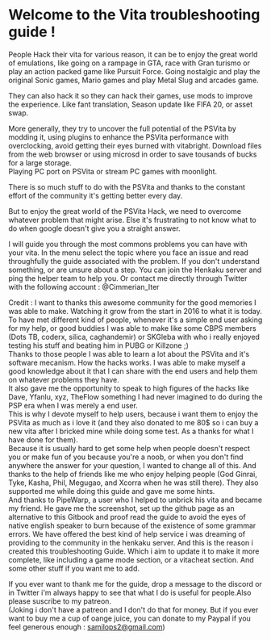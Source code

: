 # Welcome to the Vita troubleshooting guide !

People Hack their vita for various reason, it can be to enjoy the great world of emulations, like going on a rampage in GTA, race with Gran turismo or play an action packed game like Pursuit Force. Going nostalgic and play the original Sonic games, Mario games and play Metal Slug and arcades game.

They can also hack it so they can hack their games, use mods to improve the experience. Like fant translation, Season update like FIFA 20, or asset swap.

More generally, they try to uncover the full potential of the PSVita by modding it, using plugins to enhance the PSVita performance with overclocking, avoid getting their eyes burned with vitabright. Download files from the web browser or using microsd in order to save tousands of bucks for a large storage.  
Playing PC port on PSVita or stream PC games with moonlight.

There is so much stuff to do with the PSVita and thanks to the constant effort of the community it's getting better every day.

But to enjoy the great world of the PSVita Hack, we need to overcome whatever problem that might arise. Else it's frustrating to not know what to do when google doesn't give you a straight answer.

I will guide you through the most commons problems you can have with your vita. In the menu select the topic where you face an issue and read throughfully the guide associated with the problem. If you don't understand something, or are unsure about a step. You can join the Henkaku server and ping the helper team to help you. Or contact me directly through Twitter with the following account : @Cimmerian\_Iter

Credit : I want to thanks this awesome community for the good memories I was able to make. Watching it grow from the start in 2016 to what it is today.  
To have met different kind of people, whenever it's a simple end user asking for my help, or good buddies I was able to make like some CBPS members \(Dots TB, coderx, silica, caghandemir\) or SKGleba with who i really enjoyed testing his stuff and beating him in PUBG or Killzone ;\)  
Thanks to those people I was able to learn a lot about the PSVita and it's software mecanism. How the hacks works. I was able to make myself a good knowledge about it that I can share with the end users and help them on whatever problems they have.  
It also gave me the opportunity to speak to high figures of the hacks like Dave, Yfanlu, xyz, TheFlow something I had never imagined to do during the PSP era when I was merely a end user.  
This is why I devote myself to help users, because i want them to enjoy the PSVita as much as i love it \(and they also donated to me 80$ so i can buy a new vita after I bricked mine while doing some test. As a thanks for what I have done for them\).  
Because it is usually hard to get some help when people doesn't respect you or make fun of you because you're a noob, or when you don't find anywhere the answer for your question, I wanted to change all of this. And thanks to the help of friends like me who enjoy helping people \(God Ginrai, Tyke, Kasha, Phil, Megugao, and Xcorra when he was still there\). They also supported me while doing this guide and gave me some hints.  
And thanks to PipeWarp, a user who I helped to unbrick his vita and became my friend. He gave me the screenshot, set up the github page as an alternative to this Gitbook and proof read the guide to avoid the eyes of native english speaker to burn because of the existence of some grammar errors. We have offered the best kind of help service i was dreaming of providing to the community in the henkaku server. And this is the reason i created this troubleshooting Guide. Which i aim to update it to make it more complete, like including a game mode section, or a vitacheat section. And some other stuff if you want me to add.

If you ever want to thank me for the guide, drop a message to the discord or in Twitter i'm always happy to see that what I do is useful for people.Also please suscribe to my patreon.  
\(Joking i don't have a patreon and I don't do that for money. But if you ever want to buy me a cup of oange juice, you can donate to my Paypal if you feel generous enough : samilops2@gmail.com\)

